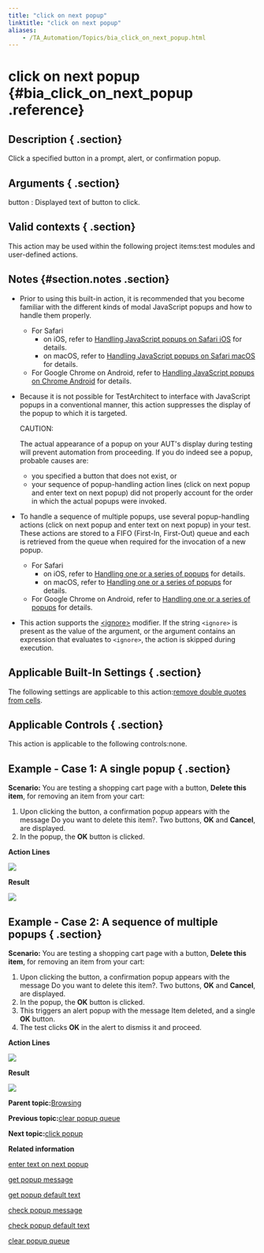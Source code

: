 ```yaml
--- 
title: "click on next popup"
linktitle: "click on next popup"
aliases: 
    - /TA_Automation/Topics/bia_click_on_next_popup.html
---
```

# click on next popup {#bia_click_on_next_popup .reference}

## Description { .section}

Click a specified button in a prompt, alert, or confirmation popup.

## Arguments { .section}

button
:   Displayed text of button to click.

## Valid contexts { .section}

This action may be used within the following project items:test modules and user-defined actions.

## Notes {#section.notes .section}

-   Prior to using this built-in action, it is recommended that you become familiar with the different kinds of modal JavaScript popups and how to handle them properly.
    -   For Safari
        -   on iOS, refer to [Handling JavaScript popups on Safari iOS](aut_app_testing_safari_apps_popups.html) for details.
        -   on macOS, refer to [Handling JavaScript popups on Safari macOS](aut_app_testing_web_apps_getting_started.md#section_f1f_hgd_4s) for details.
    -   For Google Chrome on Android, refer to [Handling JavaScript popups on Chrome Android](aut_app_testing_Android_apps_popups.html) for details.
-   Because it is not possible for TestArchitect to interface with JavaScript popups in a conventional manner, this action suppresses the display of the popup to which it is targeted.

    CAUTION:

    The actual appearance of a popup on your AUT's display during testing will prevent automation from proceeding. If you do indeed see a popup, probable causes are:

    -   you specified a button that does not exist, or
    -   your sequence of popup-handling action lines \(click on next popup and enter text on next popup\) did not properly account for the order in which the actual popups were invoked.
-   To handle a sequence of multiple popups, use several popup-handling actions \(click on next popup and enter text on next popup\) in your test. These actions are stored to a FIFO \(First-In, First-Out\) queue and each is retrieved from the queue when required for the invocation of a new popup.
    -   For Safari
        -   on iOS, refer to [Handling one or a series of popups](aut_app_testing_safari_apps_popups.md#section_iv1_x5x_vp) for details.
        -   on macOS, refer to [Handling one or a series of popups](aut_app_testing_web_apps_getting_started.md#sectiondiv_o5w_nkd_4s) for details.
    -   For Google Chrome on Android, refer to [Handling one or a series of popups](aut_app_testing_Android_apps_popups.md#section_iv1_x5x_vp) for details.
-   This action supports the [<ignore\>](../../reuse/../TA_Automation/Topics/Ignoring_action.html) modifier. If the string `<ignore>` is present as the value of the argument, or the argument contains an expression that evaluates to `<ignore>`, the action is skipped during execution.

## Applicable Built-In Settings { .section}

The following settings are applicable to this action:[remove double quotes from cells](bis_remove_double_quotes_from_cells.html).

## Applicable Controls { .section}

This action is applicable to the following controls:none.

## Example - Case 1: A single popup { .section}

**Scenario:** You are testing a shopping cart page with a button, **Delete this item**, for removing an item from your cart:

1.  Upon clicking the button, a confirmation popup appears with the message Do you want to delete this item?. Two buttons, **OK** and **Cancel**, are displayed.
2.  In the popup, the **OK** button is clicked.

**Action Lines**

![](../Images/bia_click_on_next_popup_single_popup_pgm.png)

**Result**

![](../Images/bia_click_on_next_popup_single_popup_res.png)

## Example - Case 2: A sequence of multiple popups { .section}

**Scenario:** You are testing a shopping cart page with a button, **Delete this item**, for removing an item from your cart:

1.  Upon clicking the button, a confirmation popup appears with the message Do you want to delete this item?. Two buttons, **OK** and **Cancel**, are displayed.
2.  In the popup, the **OK** button is clicked.
3.  This triggers an alert popup with the message Item deleted, and a single **OK** button.
4.  The test clicks **OK** in the alert to dismiss it and proceed.

**Action Lines**

![](../Images/bia_click_on_next_popup_multiple_popups_pgm.png)

**Result**

![](../Images/bia_click_on_next_popup_multiple_popups_res.png)

**Parent topic:**[Browsing](../../TA_Automation/Topics/bia_browsing.html)

**Previous topic:**[clear popup queue](../../TA_Automation/Topics/bia_clear_popup_queue.html)

**Next topic:**[click popup](../../TA_Automation/Topics/bia_click_popup.html)

**Related information**  


[enter text on next popup](../../TA_Automation/Topics/bia_enter_text_on_next_popup.html)

[get popup message](../../TA_Automation/Topics/bia_get_popup_message.html)

[get popup default text](../../TA_Automation/Topics/bia_get_popup_default_text.html)

[check popup message](../../TA_Automation/Topics/bia_check_popup_message.html)

[check popup default text](../../TA_Automation/Topics/bia_check_popup_default_text.html)

[clear popup queue](../../TA_Automation/Topics/bia_clear_popup_queue.html)

